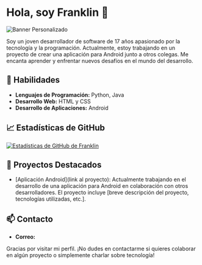 # Hola, soy Franklin 👋

![Banner Personalizado](https://via.placeholder.com/1200x400)

Soy un joven desarrollador de software de 17 años apasionado por la tecnología y la programación. Actualmente, estoy trabajando en un proyecto de crear una aplicación para Android junto a otros colegas. Me encanta aprender y enfrentar nuevos desafíos en el mundo del desarrollo.

## 🚀 Habilidades
- **Lenguajes de Programación:** Python, Java
- **Desarrollo Web:** HTML y CSS
- **Desarrollo de Aplicaciones:** Android

## 📈 Estadísticas de GitHub
[![Estadísticas de GitHub de Franklin](https://github-readme-stats.vercel.app/api?username=tu-usuario&show_icons=true&theme=radical)](https://github.com/tu-usuario)

## 🌟 Proyectos Destacados
- [Aplicación Android](link al proyecto): Actualmente trabajando en el desarrollo de una aplicación para Android en colaboración con otros desarrolladores. El proyecto incluye [breve descripción del proyecto, tecnologías utilizadas, etc.].

## 📫 Contacto
- **Correo:** 


Gracias por visitar mi perfil. ¡No dudes en contactarme si quieres colaborar en algún proyecto o simplemente charlar sobre tecnología!
